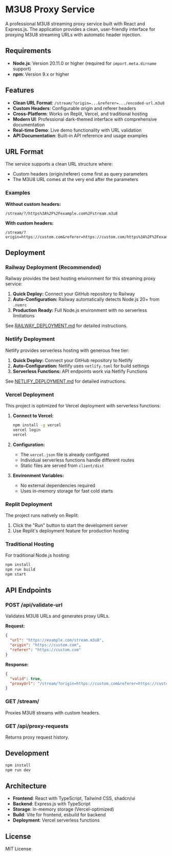 # M3U8 Proxy Service

A professional M3U8 streaming proxy service built with React and Express.js. The application provides a clean, user-friendly interface for proxying M3U8 streaming URLs with automatic header injection.

## Requirements

- **Node.js**: Version 20.11.0 or higher (required for `import.meta.dirname` support)
- **npm**: Version 9.x or higher

## Features

- **Clean URL Format**: `/stream/?origin=...&referer=.../encoded-url.m3u8`
- **Custom Headers**: Configurable origin and referer headers
- **Cross-Platform**: Works on Replit, Vercel, and traditional hosting
- **Modern UI**: Professional dark-themed interface with comprehensive documentation
- **Real-time Demo**: Live demo functionality with URL validation
- **API Documentation**: Built-in API reference and usage examples

## URL Format

The service supports a clean URL structure where:
- Custom headers (origin/referer) come first as query parameters
- The M3U8 URL comes at the very end after the parameters

### Examples

**Without custom headers:**
```
/stream/?/https%3A%2F%2Fexample.com%2Fstream.m3u8
```

**With custom headers:**
```
/stream/?origin=https://custom.com&referer=https://custom.com/https%3A%2F%2Fexample.com%2Fstream.m3u8
```

## Deployment

### Railway Deployment (Recommended)

Railway provides the best hosting environment for this streaming proxy service:

1. **Quick Deploy:** Connect your GitHub repository to Railway
2. **Auto-Configuration:** Railway automatically detects Node.js 20+ from `.nvmrc`
3. **Production Ready:** Full Node.js environment with no serverless limitations

See [RAILWAY_DEPLOYMENT.md](RAILWAY_DEPLOYMENT.md) for detailed instructions.

### Netlify Deployment

Netlify provides serverless hosting with generous free tier:

1. **Quick Deploy:** Connect your GitHub repository to Netlify
2. **Auto-Configuration:** Netlify uses `netlify.toml` for build settings
3. **Serverless Functions:** API endpoints work via Netlify Functions

See [NETLIFY_DEPLOYMENT.md](NETLIFY_DEPLOYMENT.md) for detailed instructions.

### Vercel Deployment

This project is optimized for Vercel deployment with serverless functions:

1. **Connect to Vercel:**
   ```bash
   npm install -g vercel
   vercel login
   vercel
   ```

2. **Configuration:**
   - The `vercel.json` file is already configured
   - Individual serverless functions handle different routes
   - Static files are served from `client/dist`

3. **Environment Variables:**
   - No external dependencies required
   - Uses in-memory storage for fast cold starts

### Replit Deployment

The project runs natively on Replit:

1. Click the "Run" button to start the development server
2. Use Replit's deployment feature for production hosting

### Traditional Hosting

For traditional Node.js hosting:

```bash
npm install
npm run build
npm start
```

## API Endpoints

### POST /api/validate-url
Validates M3U8 URLs and generates proxy URLs.

**Request:**
```json
{
  "url": "https://example.com/stream.m3u8",
  "origin": "https://custom.com",
  "referer": "https://custom.com"
}
```

**Response:**
```json
{
  "valid": true,
  "proxyUrl": "/stream/?origin=https://custom.com&referer=https://custom.com/https%3A%2F%2Fexample.com%2Fstream.m3u8"
}
```

### GET /stream/
Proxies M3U8 streams with custom headers.

### GET /api/proxy-requests
Returns proxy request history.

## Development

```bash
npm install
npm run dev
```

## Architecture

- **Frontend**: React with TypeScript, Tailwind CSS, shadcn/ui
- **Backend**: Express.js with TypeScript
- **Storage**: In-memory storage (Vercel-optimized)
- **Build**: Vite for frontend, esbuild for backend
- **Deployment**: Vercel serverless functions

## License

MIT License